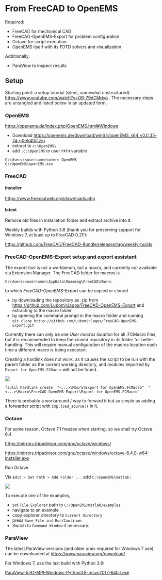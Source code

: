 # From FreeCAD to OpenEMS

Required:

* FreeCAD for mechanical CAD
* FreeCAD-OpenEMS-Export for problem configuration
* Octave for script execution
* OpenEMS itself with its FDTD solvers and visualization

Additionally,

* ParaView to inspect results



## Setup

Starting point: a setup tutorial (silent, somewhat unstructured): https://www.youtube.com/watch?v=OR-79dCMdyo . The necessary steps are untangled and listed below in an updated form.

### OpenEMS

https://openems.de/index.php/OpenEMS.html#Windows

* Download https://openems.de/download/win64/openEMS_x64_v0.0.35-74-g0e54fbf.zip
* extract to ``c:\OpenEMS\``
* add ``;c:\OpenEMS`` to user ``PATH`` variable

```
C:\Users\<username>\where OpenEMS
C:\OpenEMS\openEMS.exe
```

### FreeCAD

#### installer

https://www.freecadweb.org/downloads.php

#### latest

Remove old files in installation folder and extract archive into it.

Weekly builds with Python 3.8 (thank you for preserving support for Windows 7, at least up to FreeCAD 0.21!):

https://github.com/FreeCAD/FreeCAD-Bundle/releases/tag/weekly-builds


### FreeCAD-OpenEMS-Export setup and export assistant

The export tool is not a workbench, but a macro, and currently not available via Extension Manager. The FreeCAD folder for macros is

``` C:\Users\<username>\AppData\Roaming\FreeCAD\Macro ```

to which *FreeCAD-OpenEMS-Export* can be copied or cloned

* by downloading the repository as .zip from https://github.com/LubomirJagos/FreeCAD-OpenEMS-Export and extracting to the macro folder
* by opening the command prompt in the macro folder and running   
```git clone https://github.com/LubomirJagos/FreeCAD-OpenEMS-Export.git```

Currently there can only be one *User macros location* for all .FCMacro files, but it is recommended to keep the cloned repository in its folder for better handling. This will require manual configuration of the macros location each time a different macro is being executed.

Creating a hardlink does not work, as it causes the script to be run with the parent folder as the current working directory, and modules imported by ```Export for OpenEMS.FCMacro``` will not be found.

![](img/freecad_macros.png)

```fsutil hardlink create  "<...>\Macro\Export for OpenEMS.FCMacro"  "<...>\Macro\FreeCAD-OpenEMS-Export\Export for OpenEMS.FCMacro"```

There is probably a workaround / way to forward it but as simple as adding a forwarder script with ``imp.load_source()`` in it.

### Octave

For some reason, Octave 7.1 freezes when starting, so we shall try Octave 6.4.

https://mirrors.tripadvisor.com/gnu/octave/windows/ 

https://mirrors.tripadvisor.com/gnu/octave/windows/octave-6.4.0-w64-installer.exe

Run Octave.  

Via ``Edit > Set Path > Add Folder ...`` add ``C:\OpenEMS\matlab`` :

![](img/octave_add_path_openems.png)

To execute one of the examples,

* set ``File Explorer`` path to ``C:/OpenEMS/matlab/examples``
* navigate to an example
* copy explorer directory to ``Current Directory``
* press ``Save File and Run/Continue``. 
* Switch to ``Command Window`` if necessary.

### ParaView

The latest ParaView versions (and older ones required for Windows 7 use)  can be downloaded at https://www.paraview.org/download/ .

For Windows 7, use the last build with Python 3.8: 

[ParaView-5.9.1-MPI-Windows-Python3.8-msvc2017-64bit.exe](https://www.paraview.org/paraview-downloads/download.php?submit=Download&version=v5.9&type=binary&os=Windows&downloadFile=ParaView-5.9.1-MPI-Windows-Python3.8-msvc2017-64bit.exe)
